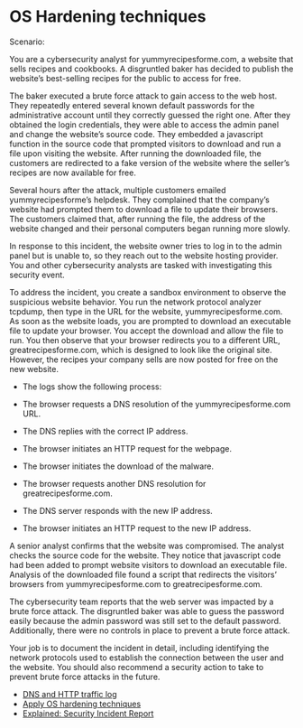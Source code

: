 # OS Hardening techniques
<p>Scenario:</p>
<p> You are a cybersecurity analyst for yummyrecipesforme.com, a website that sells recipes and cookbooks. A disgruntled baker has decided to publish the website’s best-selling recipes for the public to access for free. 

The baker executed a brute force attack to gain access to the web host. They repeatedly entered several known default passwords for the administrative account until they correctly guessed the right one. After they obtained the login credentials, they were able to access the admin panel and change the website’s source code. They embedded a javascript function in the source code that prompted visitors to download and run a file upon visiting the website. After running the downloaded file, the customers are redirected to a fake version of the website where the seller’s recipes are now available for free.

Several hours after the attack, multiple customers emailed yummyrecipesforme’s helpdesk. They complained that the company’s website had prompted them to download a file to update their browsers. The customers claimed that, after running the file, the address of the website changed and their personal computers began running more slowly. 

In response to this incident, the website owner tries to log in to the admin panel but is unable to, so they reach out to the website hosting provider. You and other cybersecurity analysts are tasked with investigating this security event.

To address the incident, you create a sandbox environment to observe the suspicious website behavior. You run the network protocol analyzer tcpdump, then type in the URL for the website, yummyrecipesforme.com. As soon as the website loads, you are prompted to download an executable file to update your browser. You accept the download and allow the file to run. You then observe that your browser redirects you to a different URL, greatrecipesforme.com, which is designed to look like the original site. However, the recipes your company sells are now posted for free on the new website.  

- The logs show the following process:

- The browser requests a DNS resolution of the yummyrecipesforme.com URL.

- The DNS replies with the correct IP address. 

- The browser initiates an HTTP request for the webpage.

- The browser initiates the download of the malware.

- The browser requests another DNS resolution for greatrecipesforme.com.

- The DNS server responds with the new IP address.

- The browser initiates an HTTP request to the new IP address.

A senior analyst confirms that the website was compromised. The analyst checks the source code for the website. They notice that javascript code had been added to prompt website visitors to download an executable file. Analysis of the downloaded file found a script that redirects the visitors’ browsers from yummyrecipesforme.com to greatrecipesforme.com. 

The cybersecurity team reports that the web server was impacted by a brute force attack. The disgruntled baker was able to guess the password easily because the admin password was still set to the default password. Additionally, there were no controls in place to prevent a brute force attack. 

Your job is to document the incident in detail, including identifying the network protocols used to establish the connection between the user and the website.  You should also recommend a security action to take to prevent brute force attacks in the future.</p>
- [DNS and HTTP traffic log](https://drive.google.com/file/d/1H6IzVvYh7siJP9inOJYhyOoePtZOIlhr/view?usp=sharing)
- [Apply OS hardening techniques](https://drive.google.com/file/d/1AYotPDrmilmHAK_Lh-pyVUYcZ3r-__F6/view?usp=sharing)
- [ Explained: Security Incident Report ](https://drive.google.com/file/d/1pwdhLyoH3Kxfd-u6DObw7JtSi2b3PsIY/view?usp=sharing)
  
